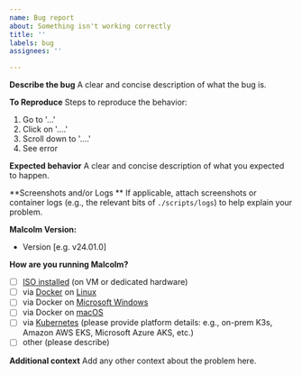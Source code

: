 ```yaml
---
name: Bug report
about: Something isn't working correctly
title: ''
labels: bug
assignees: ''

---
```


**Describe the bug**
A clear and concise description of what the bug is.

**To Reproduce**
Steps to reproduce the behavior:
1. Go to '...'
2. Click on '....'
3. Scroll down to '....'
4. See error

**Expected behavior**
A clear and concise description of what you expected to happen.

**Screenshots and/or Logs **
If applicable, attach screenshots or container logs (e.g., the relevant bits of `./scripts/logs`) to help explain your problem.

**Malcolm Version:**
 - Version [e.g. v24.01.0]

**How are you running Malcolm?**
- [ ] [ISO installed](https://idaholab.github.io/Malcolm/docs/malcolm-hedgehog-e2e-iso-install.html#InstallationExample) (on VM or dedicated hardware)
- [ ] via [Docker](https://idaholab.github.io/Malcolm/docs/malcolm-hedgehog-e2e-iso-install.html#InstallationExample) on [Linux](https://idaholab.github.io/Malcolm/docs/host-config-linux.html#HostSystemConfigLinux)
- [ ] via Docker on [Microsoft Windows](https://idaholab.github.io/Malcolm/docs/host-config-windows.html#HostSystemConfigWindows)
- [ ] via Docker on [macOS](https://idaholab.github.io/Malcolm/docs/host-config-macos.html#HostSystemConfigMac)
- [ ] via [Kubernetes](https://idaholab.github.io/Malcolm/docs/kubernetes.html#Kubernetes) (please provide platform details: e.g., on-prem K3s, Amazon AWS EKS, Microsoft Azure AKS, etc.)
- [ ] other (please describe)

**Additional context**
Add any other context about the problem here.
